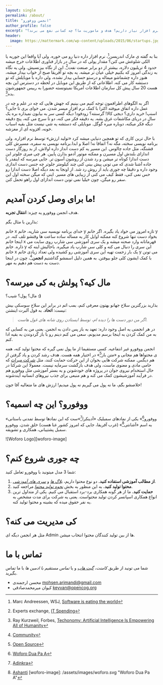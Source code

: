 ```yaml
---
layout: single
permalink: /about/
title: "انجمن ووفورو"
author_profile: false
excerpt: "انجمن ووفورو چیست؟ چرا به یک بستر آموزش نرم افزار نیاز داریم؟ هدف و ماموریت ما؟ چه کسانی نفع می برند؟"
header:
  image: https://mattermark.com/wp-content/uploads/2015/06/startups.jpg
---
```

بنا به گفته ی مارک اندریسن[^andreessen]، نرم افزار داره دنیا رو می خوره. ولی آیا واقعا این جوریه یا الکی شلوغش می کنن؟ مقدار پولی که در سال در بازار فناوری اطلاعات خرج میشه حدود 4 تریلیون دلاره، بیشتر از دو برابر صنعت نفت[^it-spending]. این از نگاه بیزنسیش. ولی یه نگاه به زندگی امروز که بکنیم خیلی عیان تر میشه. یه بچه تو آفریقا صبح از خواب بیدار میشه، هنوز داره چشماشو میماله و درستو حسابی بیدار نشده، ولی داره با موبایلش که تو دستشه کار می کنه. اطلاعاتی که از طریق این موبایل در لحظه در دسترس این بچه هست 20 سال پیش کل سازمان اطلاعات آمریکا نمیتونسته حضورا به رییس جمهورشون بده[^kid-president].

[^andreessen]: Marc Andreessen, WSJ, [Software is eating the world](https://www.wsj.com/articles/SB10001424053111903480904576512250915629460)
[^it-spending]: Experts exchange, [IT Spending](http://pages.experts-exchange.com/it-spending)
[^kid-president]: Ray Kurzweil, Forbes, [Techonomy: Artificial Intelligence Is Empowering All of Humanity](http://www.forbes.com/sites/techonomy/2012/12/05/kurzweil-at-techonomy-artificial-intelligence-is-empowering-all-of-humanity/)

اگر به الگوهای اطرافمون توجه کنیم می بینیم که جهش هایی که چه در علم و چه در عمل داره اتفاق میوفته اکثرا با کمک نرم افزار میسر شدن. می خوای بری تا جایی؟ اسنپ! خرید داری؟ دیجی کالا! گرسنته؟ زودفود! دیگه کسی سر به بیابون نمیذاره بره یک سال در دریای مکاشفات غرق بشه. یه دقیقه فکر می کنه، دو تا سرچ می کنه، پنج دقیقه دیگه فکر میکنه، دوباره میره گوگل. موبایلی که دستشه یه شی نیست مثل بقیه اسباب خونه، افزونه ای از مغزشه.

با حال ترین کاری که تو همچین دنیایی میشه کرد «تولید ارزش» توسط نرم افزاره. ولی برنامه نویسی سخته، مگه نه؟ اتفاقا نه! اصلا و ابدا.برنامه نویسی یه سفره، مسیرش کلی قشنگه، مثل جاده چالوس. این مسیر یه کم دست انداز داره اولاش، از بد روزگار دست اندازای بلندش اول مسیرن و ممکنه موتور آدمو بذارن پایین. هر چی میری جلوتر این دست اندازا کوتاه تر میشن و رد شدن از روشون آسون تر. جایی میرسه که اینقدر با جاده آشنا شدی که می تونی پیش بینی کنی چند کیلومتر جلوتر چه جنس دست اندازی وجود داره و دقیقا چه جوری باید از روش رد شد. از اونجا به بعد دیگه اصلا دست اندازا رو حس نمی کنی، فقط کیف می کنی از زیبایی های مسیر. اینی که میگن سخته اول این سفر رو میگن، چون خیلیا نمی تونن دست اندازای اول راهو تحمل کنن.

# ما برای وصل کردن آمدیم!

هدف انجمن ووفورو یه چیزه: **انتقال تجربه**.

بذارین با مثال بگم:

خانم x خدای برنامه نویسیه سی شارپه، خانم y تازه امروز می خواد یاد بگیره. اگر خانم y بخواد دست تنها شروع کنه ممکنه اوایل کار یه مساله ساده ساعت ها وقتشو تلف کنه. در اینجا خانم x قهرمانانه وارد صحنه میشه و یک سری آموزشی سی شارپ روی سایت می ذاره. خانم y این سری را دنبال می کنه و کلی سی شارپ یاد میگیره. باحالیش اینه که خانم x یک بار زحمت تهیه این سری آموزشی رو کشیده ولی تعداد زیادی خانم y می تونن با کمک ایشون کلی جلو بیوفتن. به همین دلیل اسمشو گذاشتیم **انجمن**[^community]، چون در اینجا دست به دست هم دهیم به مهر.

[^community]: [Community](https://en.wikipedia.org/wiki/Community)

# مال کیه؟ پولش به کی میرسه؟

مال؟ پول؟ شیب؟ **:)**

بذارید بزرگترین سلاح جهانو بهتون معرفی کنم، بمب اتم در برابر این سلاح سوسکی بیش نیست: **اتحاد**. به قول آلبرت اینشتن:

> *اگر من دور دست ها را دیده ام، توسط ایستادن روی شانه های غول هاست*.

در هر انجمنی یه اصل وجود داره: تعهد به باز پس دادن به انجمن. یعنی من به کسایی که به من کمک کردن به اینجا برسم مدیونم، سعی می کنم دینم رو با باز گردوندن به بقیه ادا کنم.

انجمن ووفورو غیر انتفاعیه. کسی مستقیما از ما پول نمی گیره که محتوا تولید کنه، همه ی محتواها هم مجانی و «متن باز[^open-source]» در اختیار همه هست. هدف رشد کردن و یاد گرفتن از هم دیگس. ممکنه شرکت هایی بخوان از این حرکت حمایت کنند، مثل [شرکت میراث](http://miras-tech.com) که حامی مادی و معنوی ماست، ولی هدف بازگشت سرمایه نیست. معمولا این شرکتا در حال استخدام نیروی جوان در پروژه های خودشونن و یه بستر آموزشی مثل ووفورو هم در فرآیند آموزشیشون کمک می کنه و هم منبعی برای جذب نیروهای انسانیه آیندشونه.

[^open-source]: [Open Source](https://en.wikipedia.org/wiki/Open-source_software)

خلاصشو بگم، ما نه پول می گیریم نه پول میدیم! ارزش های ما متعالیه آقا جون!

# ووفورو؟ این چه اسمیه؟

«ووفورو[^woforo]» یکی از نمادهای سمبلیک «آدینکرا[^adinkra]»ست که این نمادها توسط تمدنی باستانی به اسم «آشانتی[^ashanti]» (غرب آفریقا، جایی که امروز کشور غنا هست) خلق شدن. ووفورو سمبل پشتیبانی، همکاری و تشویقه.


![Woforo Logo][woforo-image]

[^woforo]: [Woforo Dua Pa A](http://www.adinkra.org/htmls/adinkra/wofo.htm)
[^adinkra]: [Adinkra](https://en.wikipedia.org/wiki/Adinkra_symbols)
[^ashanti]: [Ashanti](https://en.wikipedia.org/wiki/Ashanti_people)
[woforo-image]: /assets/images/woforo.svg "Woforo Dua Pa A"

# چه جوری شروع کنم؟

شما 3 مدل میتونید با ووفورو تعامل کنید:

1. **از مطالب آموزشی استفاده کنید.** دو نوع محتوا داریم، [*بلاگ ها*](/blogs) و [*سری های آموزشی*](/series).
2. **محتوا تولید کنید.** به این منظور به بخش [*نحوه تولید محتوا*](/join) مراجعه کنید.
3. **حمایت کنید.** ما از هر گونه همکاری برد-برد استقبال می کنیم. یکی از متداول ترین انواع همکاری اسپانسر کردن تولید محتواست. یعنی یه شرکت برای مدت مشخص به یه نفر حقوق میده که بشینه و محتوا تولید کنه.

# کی مدیریت می کنه؟

مثل هر انجمن دیگه ای Admin ها از بین تولید کنندگان محتوا انتخاب میشن.

# تماس با ما

شما می تونید از طریق *کامنت*، [*گیت هاب*](https://github.com/woforo) و یا *تماس مستقیم با ادمین ها* با ما تماس بگیرید.

- محسن ارجمندی [mohsen.arjmandi@gmail.com](mailto:mohsen.arjmandi@gmail.com)
- کیوان میرمحمدصادقی [keyvan@opencog.org](mailto:keyvan@opencog.org)

